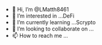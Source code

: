 - 👋 Hi, I’m @LMatth8461
- 👀 I’m interested in ...DeFi
- 🌱 I’m currently learning ...Scrypto
- 💞️ I’m looking to collaborate on ...
- 📫 How to reach me ...

<!---
LMatth8461/LMatth8461 is a ✨ special ✨ repository because its `README.md` (this file) appears on your GitHub profile.
You can click the Preview link to take a look at your changes.
--->
